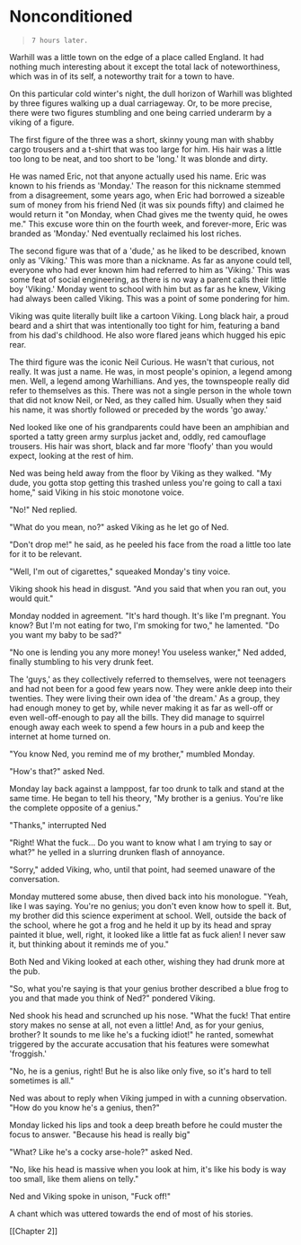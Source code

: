 # Nonconditioned #
> `7 hours later.`

Warhill was a little town on the edge of a place called England. It had nothing much interesting about it except the total lack of noteworthiness, which was in of its self, a noteworthy trait for a town to have.

On this particular cold winter's night, the dull horizon of Warhill was blighted by three figures walking up a dual carriageway. Or, to be more precise, there were two figures stumbling and one being carried underarm by a viking of a figure.

The first figure of the three was a short, skinny young man with shabby cargo trousers and a t-shirt that was too large for him. His hair was a little too long to be neat, and too short to be 'long.' It was blonde and dirty.

He was named Eric, not that anyone actually used his name. Eric was known to his friends as 'Monday.' The reason for this nickname stemmed from a disagreement, some years ago, when Eric had borrowed a sizeable sum of money from his friend Ned (it was six pounds fifty) and claimed he would return it "on Monday, when Chad gives me the twenty quid, he owes me." This excuse wore thin on the fourth week, and forever-more, Eric was branded as 'Monday.' Ned eventually reclaimed his lost riches.

The second figure was that of a 'dude,' as he liked to be described, known only as 'Viking.' This was more than a nickname. As far as anyone could tell, everyone who had ever known him had referred to him as 'Viking.' This was some feat of social engineering, as there is no way a parent calls their little boy 'Viking.' Monday went to school with him but as far as he knew, Viking had always been called Viking. This was a point of some pondering for him.

Viking was quite literally built like a cartoon Viking. Long black hair, a proud beard and a shirt that was intentionally too tight for him, featuring a band from his dad's childhood. He also wore flared jeans which hugged his epic rear.

The third figure was the iconic Neil Curious. He wasn't that curious, not really. It was just a name. He was, in most people's opinion, a legend among men. Well, a legend among Warhillians. And yes, the townspeople really did refer to themselves as this. There was not a single person in the whole town that did not know Neil, or Ned, as they called him. Usually when they said his name, it was shortly followed or preceded by the words 'go away.'

Ned looked like one of his grandparents could have been an amphibian and sported a tatty green army surplus jacket and, oddly, red camouflage trousers. His hair was short, black and far more 'floofy' than you would expect, looking at the rest of him.

Ned was being held away from the floor by Viking as they walked. "My dude, you gotta stop getting this trashed unless you're going to call a taxi home," said Viking in his stoic monotone voice.

"No!" Ned replied.

"What do you mean, no?" asked Viking as he let go of Ned.

"Don't drop me!" he said, as he peeled his face from the road a little too late for it to be relevant.

"Well, I'm out of cigarettes," squeaked Monday's tiny voice.

Viking shook his head in disgust. "And you said that when you ran out, you would quit."

Monday nodded in agreement. "It's hard though. It's like I'm pregnant. You know? But I'm not eating for two, I'm smoking for two," he lamented. "Do you want my baby to be sad?"

"No one is lending you any more money! You useless wanker," Ned added, finally stumbling to his very drunk feet.

The 'guys,' as they collectively referred to themselves, were not teenagers and had not been for a good few years now. They were ankle deep into their twenties. They were living their own idea of 'the dream.' As a group, they had enough money to get by, while never making it as far as well-off or even well-off-enough to pay all the bills. They did manage to squirrel enough away each week to spend a few hours in a pub and keep the internet at home turned on.

"You know Ned, you remind me of my brother," mumbled Monday.

"How's that?" asked Ned.

Monday lay back against a lamppost, far too drunk to talk and stand at the same time. He began to tell his theory, "My brother is a genius. You're like the complete opposite of a genius."

"Thanks," interrupted Ned

"Right! What the fuck... Do you want to know what I am trying to say or what?" he yelled in a slurring drunken flash of annoyance.

"Sorry," added Viking, who, until that point, had seemed unaware of the conversation.

Monday muttered some abuse, then dived back into his monologue. "Yeah, like I was saying. You're no genius; you don't even know how to spell it. But, my brother did this science experiment at school. Well, outside the back of the school, where he got a frog and he held it up by its head and spray painted it blue, well, right, it looked like a little fat as fuck alien! I never saw it, but thinking about it reminds me of you."

Both Ned and Viking looked at each other, wishing they had drunk more at the pub.

"So, what you're saying is that your genius brother described a blue frog to you and that made you think of Ned?" pondered Viking.

Ned shook his head and scrunched up his nose. "What the fuck! That entire story makes no sense at all, not even a little! And, as for your genius, brother? It sounds to me like he's a fucking idiot!" he ranted, somewhat triggered by the accurate accusation that his features were somewhat 'froggish.'

"No, he is a genius, right! But he is also like only five, so it's hard to tell sometimes is all."

Ned was about to reply when Viking jumped in with a cunning observation. "How do you know he's a genius, then?"

Monday licked his lips and took a deep breath before he could muster the focus to answer. "Because his head is really big"

"What? Like he's a cocky arse-hole?" asked Ned.

"No, like his head is massive when you look at him, it's like his body is way too small, like them aliens on telly."

Ned and Viking spoke in unison, "Fuck off!"

A chant which was uttered towards the end of most of his stories.

[[Chapter 2]]